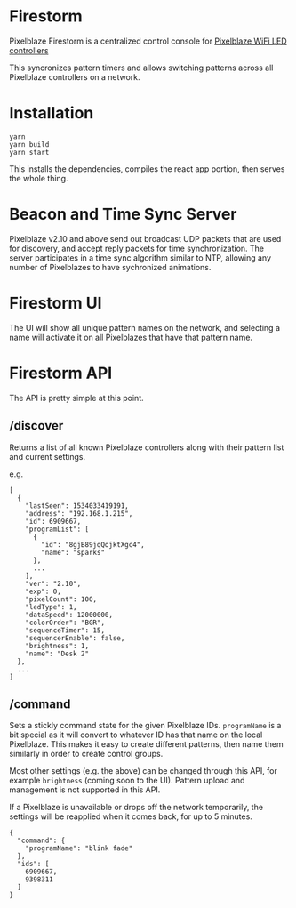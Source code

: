 Firestorm
============

Pixelblaze Firestorm is a centralized control console for [Pixelblaze WiFi LED controllers](https://www.bhencke.com/pixelblaze)

This syncronizes pattern timers and allows switching patterns across all Pixelblaze controllers on a network.

Installation
==========

```
yarn
yarn build
yarn start
```

This installs the dependencies, compiles the react app portion, then serves the whole thing.

Beacon and Time Sync Server
=========
Pixelblaze v2.10 and above send out broadcast UDP packets that are used for discovery, and accept reply packets for time synchronization. The server participates in a time sync algorithm similar to NTP, allowing any number of Pixelblazes to have sychronized animations.


Firestorm UI
=========
The UI will show all unique pattern names on the network, and selecting a name will activate it on all Pixelblazes that have that pattern name.

Firestorm API
=========
The API is pretty simple at this point. 

## /discover

Returns a list of all known Pixelblaze controllers along with their pattern list and current settings.

e.g.

```
[
  {
    "lastSeen": 1534033419191,
    "address": "192.168.1.215",
    "id": 6909667,
    "programList": [
      {
        "id": "8gjB89jqQojktXgc4",
        "name": "sparks"
      },
      ...
    ],
    "ver": "2.10",
    "exp": 0,
    "pixelCount": 100,
    "ledType": 1,
    "dataSpeed": 12000000,
    "colorOrder": "BGR",
    "sequenceTimer": 15,
    "sequencerEnable": false,
    "brightness": 1,
    "name": "Desk 2"
  },
  ...
]
```

## /command

Sets a stickly command state for the given Pixelblaze IDs.
`programName` is a bit special as it will convert to whatever ID has that name on the local Pixelblaze. This makes it easy to create different patterns, then name them similarly in order to create control groups.

Most other settings (e.g. the above) can be changed through this API, for example `brightness` (coming soon to the UI). Pattern upload and management is not supported in this API.

If a Pixelblaze is unavailable or drops off the network temporarily, the settings will be reapplied when it comes back, for up to 5 minutes.

```
{
  "command": {
    "programName": "blink fade"
  },
  "ids": [
    6909667,
    9398311
  ]
}
```